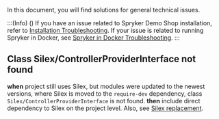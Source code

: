 In this document, you will find solutions for general technical issues.

:::(Info) ()
If you have an issue related to Spryker Demo Shop installation, refer to [Installation Troubleshooting](https://documentation.spryker.com/docs/en/installation-troubleshooting).
If your issue is related to running Spryker in Docker, see [Spryker in Docker Troubleshooting](https://documentation.spryker.com/docs/spryker-in-docker-troubleshooting).
:::


## Class  Silex/ControllerProviderInterface not found
**when** 
project still uses Silex, but modules were updated to the newest versions, where Silex is moved to the `require-dev` dependency, class `Silex/ControllerProviderInterface` is not found.
**then**
include direct dependency to Silex on the project level. Also, see [Silex replacement](https://documentation.spryker.com/v6/docs/silex-replacement).